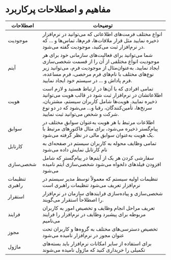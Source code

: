 # مفاهیم و اصطلاحات پرکاربرد


<div dir="ltr" style="text-align: center">



|اصطلاحات                                                                                                                                                                                                                                              |توضیحات                                                                                                                                                                                                                                               |
|------------------------------------------------------------------------------------------------------------------------------------------------------------------------------------------------------------------------------------------------------|------------------------------------------------------------------------------------------------------------------------------------------------------------------------------------------------------------------------------------------------------|
|موجودیت                                                                                                                                                                                                                                               |انواع مختلف فرمت‌های اطلاعاتی که می‌توانید در نرم‌افزار ذخیره نمایید مثل قرار ملاقات‌ها، فرم‌ها، تماس‌ها و ... که در نرم‌افزار ثبت می‌کنید، موجودیت گفته می‌شود.                                                                                      |
|آیتم                                                                                                                                                                                                                                                  |شما می‌توانید برای فعالیت‌های سازمانی خود برای هر موجودیت انواع مختلفی از آن را از قسمت شخصی‌سازی ایجاد نمایید. به‌عنوان‌مثال از موجودیت فرم، می‌توانید زیر نوع‌های مختلف با نام‌های فرم مرخصی، فرم مساعده، فرم پاداش و ... در سیستم خود ایجاد نمایید.|
|هویت                                                                                                                                                                                                                                                  |تمامی افرادی که با آن‌ها در ارتباط هستید و لازم است اطلاعاتشان در نرم‌افزار ثبت شود در قالب هویت می‌توانید ذخیره نمایید. هویت‌ها شامل کاربران سیستم، مشتریان، سرنخ‌ها، تأمین‌کنندگان، رقبا و... می‌شود که در دو نوع شرکت و شخص می‌توانید ثبت نمایید.  |
|سوابق                                                                                                                                                                                                                                                 |اطلاعات مرتبط با هر هویت به‌عنوان سوابق مختلف در پیام‌گستر ذخیره می‌شود، برای مثال فاکتورهای مرتبط با یک هویت به‌عنوان سوابق مالی در نظر گرفته می‌شود.                                                                                                |
|کارتابل                                                                                                                                                                                                                                               |تمامی وظایف محوله به کاربران سیستم در صفحه‌ای به نام کارتابل نمایش داده می‌شود                                                                                                                                                                        |
|شخصی‌سازی                                                                                                                                                                                                                                             |سفارشی کردن هر یک از آیتم‌ها در پیام‌گستر که شامل افزودن فیلدهای دلخواه می‌شود شخصی‌سازی آیتم نامیده می‌شود                                                                                                                                           |
|تنظیمات راهبری                                                                                                                                                                                                                                        |تنظیمات اولیه سیستم که معمولاً توسط مدیر سیستم در نرم‌افزار تعریف می‌شود تنظیمات راهبری است                                                                                                                                                           |
|استقرار                                                                                                                                                                                                                                               |شخصی‌سازی و پیاده‌سازی فرایندهای سازمان در نرم‌افزار را اصطلاحاً استقرار می‌گویند.                                                                                                                                                                    |
|فرایند                                                                                                                                                                                                                                                |تعریف مراحل انجام وظایف و تخصیص امور به کاربران مربوطه برای پیشبرد وظایف در نرم‌افزار را فرایند می‌نامیم                                                                                                                                              |
|مجوز                                                                                                                                                                                                                                                  |تخصیص دسترسی‌های مختلف به گروه‌ها و کاربران تحت عنوان مجوز در نرم‌افزار نامیده می‌شود                                                                                                                                                                 |
|ماژول                                                                                                                                                                                                                                                 |برای استفاده از سایر امکانات نرم‌افزار باید بسته‌های تکمیلی را خریداری کنید که ماژول نامیده می‌شوند                                                                                                                                                   |


</div>

